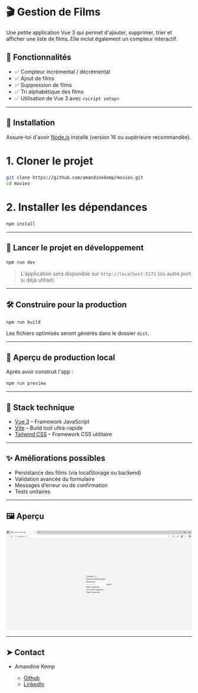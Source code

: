 # 🎬 Gestion de Films

Une petite application Vue 3 qui permet d'ajouter, supprimer, trier et afficher une liste de films. Elle inclut également un compteur interactif.

## 🚀 Fonctionnalités

- ✅ Compteur incrémental / décrémental
- ✅ Ajout de films
- ✅ Suppression de films
- ✅ Tri alphabétique des films
- ✅ Utilisation de Vue 3 avec `<script setup>`

---

## 🔧 Installation

Assure-toi d'avoir [Node.js](https://nodejs.org/) installé (version 16 ou supérieure recommandée).

# 1. Cloner le projet
```bash
git clone https://github.com/amandinekemp/movies.git
cd movies
```

# 2. Installer les dépendances
```bash
npm install
```

---

## 🧪 Lancer le projet en développement

```bash
npm run dev
```

> L'application sera disponible sur `http://localhost:5173` (ou autre port si déjà utilisé).

---

## 🛠️ Construire pour la production

```bash
npm run build
```

Les fichiers optimisés seront générés dans le dossier `dist`.

---

## 👀 Aperçu de production local

Après avoir construit l'app :

```bash
npm run preview
```

---

## 🧰 Stack technique

* [Vue 3](https://vuejs.org/) – Framework JavaScript
* [Vite](https://vitejs.dev/) – Build tool ultra-rapide
* [Tailwind CSS](https://tailwindcss.com/) – Framework CSS utilitaire

---

## ✨ Améliorations possibles

* Persistance des films (via localStorage ou backend)
* Validation avancée du formulaire
* Messages d’erreur ou de confirmation
* Tests unitaires

---

## 🖼️ Aperçu

![Aperçu de l'application](src/main/ressources/movies_app.png)

---

## ➤ Contact

* Amandine Kemp

    - [Github](https://github.com/amandinekemp)
    - [LinkedIn](https://www.linkedin.com/in/amandinekemp/)
